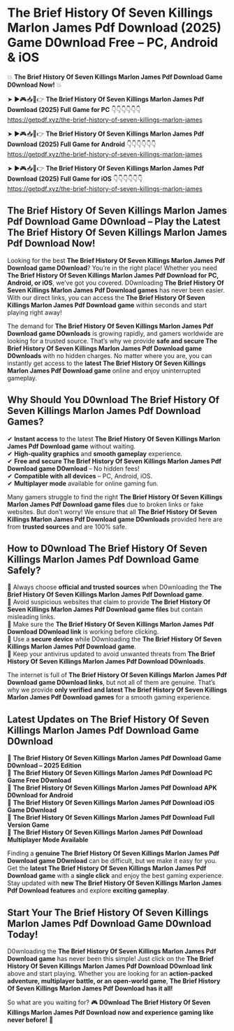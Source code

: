 # The Brief History Of Seven Killings Marlon James Pdf Download (2025) Game D0wnload Free – PC, Android & iOS

💥 **The Brief History Of Seven Killings Marlon James Pdf Download Game D0wnload Now!** 💥  

➤ ►🎮📥📱👉 **The Brief History Of Seven Killings Marlon James Pdf Download (2025) Full Game for PC** 👇👇👇👇👇👇  
https://getpdf.xyz/the-brief-history-of-seven-killings-marlon-james  

➤ ►🎮📥📱👉 **The Brief History Of Seven Killings Marlon James Pdf Download (2025) Full Game for Android** 👇👇👇👇👇👇  
https://getpdf.xyz/the-brief-history-of-seven-killings-marlon-james  

➤ ►🎮📥📱👉 **The Brief History Of Seven Killings Marlon James Pdf Download (2025) Full Game for iOS** 👇👇👇👇👇👇  
https://getpdf.xyz/the-brief-history-of-seven-killings-marlon-james  

## The Brief History Of Seven Killings Marlon James Pdf Download Game D0wnload – Play the Latest The Brief History Of Seven Killings Marlon James Pdf Download Now!

Looking for the best **The Brief History Of Seven Killings Marlon James Pdf Download game D0wnload**? You’re in the right place! Whether you need **The Brief History Of Seven Killings Marlon James Pdf Download for PC, Android, or iOS**, we’ve got you covered. D0wnloading **The Brief History Of Seven Killings Marlon James Pdf Download games** has never been easier. With our direct links, you can access the **The Brief History Of Seven Killings Marlon James Pdf Download game** within seconds and start playing right away!  

The demand for **The Brief History Of Seven Killings Marlon James Pdf Download game D0wnloads** is growing rapidly, and gamers worldwide are looking for a trusted source. That’s why we provide **safe and secure The Brief History Of Seven Killings Marlon James Pdf Download game D0wnloads** with no hidden charges. No matter where you are, you can instantly get access to the **latest The Brief History Of Seven Killings Marlon James Pdf Download game** online and enjoy uninterrupted gameplay.  

## **Why Should You D0wnload The Brief History Of Seven Killings Marlon James Pdf Download Games?**  

✔ **Instant access** to the latest **The Brief History Of Seven Killings Marlon James Pdf Download game** without waiting.  
✔ **High-quality graphics** and **smooth gameplay** experience.  
✔ **Free and secure The Brief History Of Seven Killings Marlon James Pdf Download game D0wnload** – No hidden fees!  
✔ **Compatible with all devices** – PC, Android, iOS.  
✔ **Multiplayer mode** available for online gaming fun.  

Many gamers struggle to find the right **The Brief History Of Seven Killings Marlon James Pdf Download game files** due to broken links or fake websites. But don’t worry! We ensure that all **The Brief History Of Seven Killings Marlon James Pdf Download game D0wnloads** provided here are from **trusted sources** and are 100% safe.  

## **How to D0wnload The Brief History Of Seven Killings Marlon James Pdf Download Game Safely?**  

📌 Always choose **official and trusted sources** when D0wnloading the **The Brief History Of Seven Killings Marlon James Pdf Download game**.  
📌 Avoid suspicious websites that claim to provide **The Brief History Of Seven Killings Marlon James Pdf Download game files** but contain misleading links.  
📌 Make sure the **The Brief History Of Seven Killings Marlon James Pdf Download D0wnload link** is working before clicking.  
📌 Use a **secure device** while D0wnloading the **The Brief History Of Seven Killings Marlon James Pdf Download game**.  
📌 Keep your antivirus updated to avoid unwanted threats from **The Brief History Of Seven Killings Marlon James Pdf Download D0wnloads**.  

The internet is full of **The Brief History Of Seven Killings Marlon James Pdf Download game D0wnload links**, but not all of them are genuine. That’s why we provide **only verified and latest The Brief History Of Seven Killings Marlon James Pdf Download games** for a smooth gaming experience.  

## **Latest Updates on The Brief History Of Seven Killings Marlon James Pdf Download Game D0wnload**  

🔹 **The Brief History Of Seven Killings Marlon James Pdf Download Game D0wnload – 2025 Edition**  
🔹 **The Brief History Of Seven Killings Marlon James Pdf Download PC Game Free D0wnload**  
🔹 **The Brief History Of Seven Killings Marlon James Pdf Download APK D0wnload for Android**  
🔹 **The Brief History Of Seven Killings Marlon James Pdf Download iOS Game D0wnload**  
🔹 **The Brief History Of Seven Killings Marlon James Pdf Download Full Version Game**  
🔹 **The Brief History Of Seven Killings Marlon James Pdf Download Multiplayer Mode Available**  

Finding a **genuine The Brief History Of Seven Killings Marlon James Pdf Download game D0wnload** can be difficult, but we make it easy for you. Get the **latest The Brief History Of Seven Killings Marlon James Pdf Download game** with a **single click** and enjoy the best gaming experience. Stay updated with **new The Brief History Of Seven Killings Marlon James Pdf Download features** and explore **exciting gameplay**.  

## **Start Your The Brief History Of Seven Killings Marlon James Pdf Download Game D0wnload Today!**  

D0wnloading the **The Brief History Of Seven Killings Marlon James Pdf Download game** has never been this simple! Just click on the **The Brief History Of Seven Killings Marlon James Pdf Download D0wnload link** above and start playing. Whether you are looking for an **action-packed adventure, multiplayer battle, or an open-world game**, **The Brief History Of Seven Killings Marlon James Pdf Download has it all!**  

So what are you waiting for? 🎮 **D0wnload The Brief History Of Seven Killings Marlon James Pdf Download now and experience gaming like never before!** 🚀  